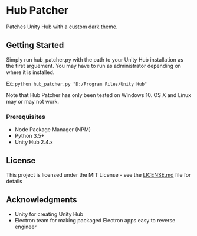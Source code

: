 # Hub Patcher

Patches Unity Hub with a custom dark theme.

## Getting Started

Simply run hub_patcher.py with the path to your Unity Hub installation as the first arguement. You may have to run as administrator depending on where it is installed.

Ex: `python hub_patcher.py "D:/Program Files/Unity Hub"`

Note that Hub Patcher has only been tested on Windows 10. OS X and Linux may or may not work.

### Prerequisites

* Node Package Manager (NPM)
* Python 3.5+
* Unity Hub 2.4.x

## License

This project is licensed under the MIT License - see the [LICENSE.md](LICENSE.md) file for details

## Acknowledgments

* Unity for creating Unity Hub
* Electron team for making packaged Electron apps easy to reverse engineer
